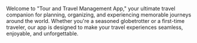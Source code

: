 Welcome to "Tour and Travel Management App," your ultimate travel companion for planning, organizing, and experiencing memorable journeys around the world. 
Whether you're a seasoned globetrotter or a first-time traveler, our app is designed to make your travel experiences seamless, enjoyable, and unforgettable.
